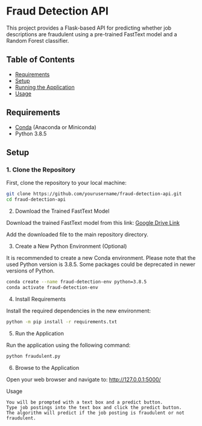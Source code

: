 # Fraud Detection API

This project provides a Flask-based API for predicting whether job descriptions are fraudulent using a pre-trained FastText model and a Random Forest classifier.

## Table of Contents
- [Requirements](#requirements)
- [Setup](#setup)
- [Running the Application](#running-the-application)
- [Usage](#usage)

## Requirements
- [Conda](https://docs.conda.io/projects/conda/en/latest/user-guide/install/index.html) (Anaconda or Miniconda)
- Python 3.8.5

## Setup

### 1. Clone the Repository
First, clone the repository to your local machine:

```sh
git clone https://github.com/yourusername/fraud-detection-api.git
cd fraud-detection-api
```

2. Download the Trained FastText Model

Download the trained FastText model from this link: [Google Drive Link](https://drive.google.com/file/d/1HNGmHp2_TllGtqR-f27QDWxhAV8qFBCd/view?usp=drive_link)

Add the downloaded file to the main repository directory.

3. Create a New Python Environment (Optional)

It is recommended to create a new Conda environment. Please note that the used Python version is 3.8.5. Some packages could be deprecated in newer versions of Python.
```sh
conda create --name fraud-detection-env python=3.8.5
conda activate fraud-detection-env
```

4. Install Requirements
   
Install the required dependencies in the new environment:
```sh
python -m pip install -r requirements.txt
```

5. Run the Application
   
Run the application using the following command:
```sh
python fraudulent.py
```

6. Browse to the Application

Open your web browser and navigate to: http://127.0.0.1:5000/

Usage

    You will be prompted with a text box and a predict button.
    Type job postings into the text box and click the predict button.
    The algorithm will predict if the job posting is fraudulent or not fraudulent.



